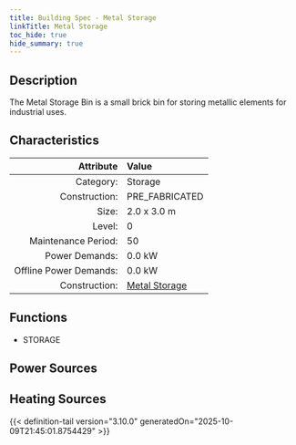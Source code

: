 ```yaml
---
title: Building Spec - Metal Storage
linkTitle: Metal Storage
toc_hide: true
hide_summary: true
---
```

<!-- This is generated by the MarsSim HelpGenertor, do not edit. -->

## Description
The Metal Storage Bin is a small brick bin for&#10;storing metallic elements for industrial uses.

## Characteristics

| Attribute      | Value |
|--------:|:------|
|Category:|Storage|
|Construction:|PRE_FABRICATED|
|Size:|2.0 x 3.0 m|
|Level:|0|
|Maintenance Period:|50|
|Power Demands:|0.0 kW|
|Offline Power Demands:|0.0 kW|
|Construction:|[Metal Storage](/docs/definitions/construction/metal-storage)|

## Functions
      
- STORAGE


## Power Sources
      

## Heating Sources



{{< definition-tail version="3.10.0" generatedOn="2025-10-09T21:45:01.8754429" >}}

